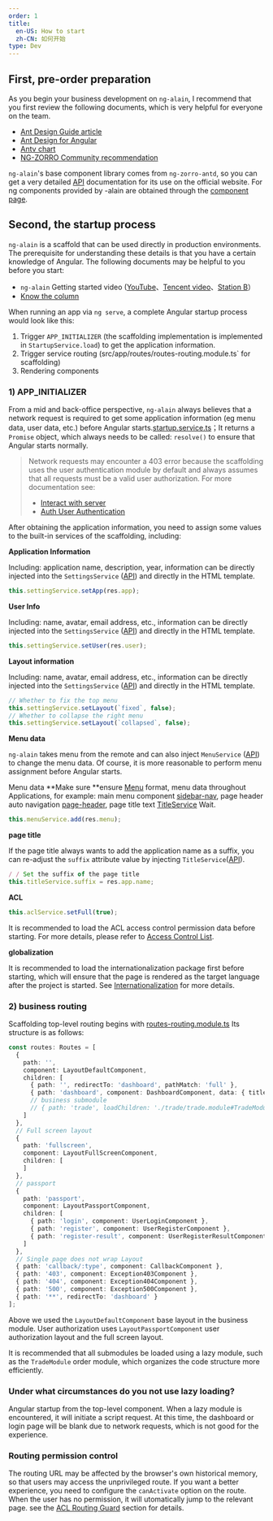 ```yaml
---
order: 1
title:
  en-US: How to start
  zh-CN: 如何开始
type: Dev
---
```


## First, pre-order preparation

As you begin your business development on `ng-alain`, I recommend that you first review the following documents, which is very helpful for everyone on the team.

+ [Ant Design Guide article](//ant.design/docs/spec/introduce)
+ [Ant Design for Angular](//ng.ant.design/)
+ [Antv chart](//antv.alipay.com/zh-cn/index.html)
+ [NG-ZORRO Community recommendation](https://ng.ant.design/docs/recommendation/en)

`ng-alain`'s base component library comes from `ng-zorro-antd`, so you can get a very detailed [API](//ng.ant.design/) documentation for its use on the official website. For ng components provided by -alain are obtained through the [component page](/components).

## Second, the startup process

`ng-alain` is a scaffold that can be used directly in production environments. The prerequisite for understanding these details is that you have a certain knowledge of Angular. The following documents may be helpful to you before you start:

- `ng-alain` Getting started video ([YouTube](https://www.youtube.com/watch?v=lPnNKPuULVw&list=PLhWkvn5F8uyJRimbVZ944unzRrHeujngw)、[Tencent video](http://v.qq.com/vplus/2c1dd5c6db4feeeea25e9827b38c171e/foldervideos/870001501oy1ijf)、[Station B](https://space.bilibili.com/12207877/#/channel/detail?cid=50229)）
- [Know the column](https://zhuanlan.zhihu.com/ng-alain)

When running an app via `ng serve`, a complete Angular startup process would look like this:

1. Trigger `APP_INITIALIZER` (the scaffolding implementation is implemented in `StartupService.load`) to get the application information.
2. Trigger service routing (src/app/routes/routes-routing.module.ts` for scaffolding)
3. Rendering components

### 1) APP_INITIALIZER

From a mid and back-office perspective, `ng-alain` always believes that a network request is required to get some application information (eg menu data, user data, etc.) before Angular starts.[startup.service.ts](https://github.com/ng-alain/ng-alain/blob/master/src/app/core/startup/startup.service.ts)；It returns a `Promise` object, which always needs to be called: `resolve()` to ensure that Angular starts normally.

> Network requests may encounter a 403 error because the scaffolding uses the user authentication module by default and always assumes that all requests must be a valid user authorization. For more documentation see:
> - [Interact with server](/docs/server)
> - [Auth User Authentication](/auth)

After obtaining the application information, you need to assign some values ​​to the built-in services of the scaffolding, including:

**Application Information**

Including: application name, description, year, information can be directly injected into the `SettingsService` ([API](/theme/settings)) and directly in the HTML template.

```ts
this.settingService.setApp(res.app);
```

**User Info**

Including: name, avatar, email address, etc., information can be directly injected into the `SettingsService` ([API](/theme/settings)) and directly in the HTML template.

```ts
this.settingService.setUser(res.user);
```

**Layout information**

Including: name, avatar, email address, etc., information can be directly injected into the `SettingsService` ([API](/theme/settings)) and directly in the HTML template.

```ts
// Whether to fix the top menu
this.settingService.setLayout(`fixed`, false);
// Whether to collapse the right menu
this.settingService.setLayout(`collapsed`, false);
```

**Menu data**

`ng-alain` takes menu from the remote and can also inject `MenuService` ([API](/theme/menu)) to change the menu data. Of course, it is more reasonable to perform menu assignment before Angular starts.

Menu data **Make sure **ensure [Menu](https://github.com/ng-alain/delon/blob/master/packages/theme/src/services/menu/interface.ts) format, menu data throughout Applications, for example: main menu component [sidebar-nav](/components/sidebar-nav), page header auto navigation [page-header](/components/page-header), page title text [TitleService](/theme/title ) Wait.

```ts
this.menuService.add(res.menu);
```

**page title**

If the page title always wants to add the application name as a suffix, you can re-adjust the `suffix` attribute value by injecting `TitleService`([API](/theme/title)).

```ts
/ / Set the suffix of the page title
this.titleService.suffix = res.app.name;
```

**ACL**

```ts
this.aclService.setFull(true);
```

It is recommended to load the ACL access control permission data before starting. For more details, please refer to [Access Control List](/acl).

**globalization**

It is recommended to load the internationalization package first before starting, which will ensure that the page is rendered as the target language after the project is started. See [Internationalization](/docs/i18n) for more details.

### 2) business routing

Scaffolding top-level routing begins with [routes-routing.module.ts](https://github.com/ng-alain/ng-alain/blob/master/src/app/routes/routes-routing.module.ts) Its structure is as follows:

```ts
const routes: Routes = [
  {
    path: '',
    component: LayoutDefaultComponent,
    children: [
      { path: '', redirectTo: 'dashboard', pathMatch: 'full' },
      { path: 'dashboard', component: DashboardComponent, data: { title: 'Dashboard' } },
      // business submodule
      // { path: 'trade', loadChildren: './trade/trade.module#TradeModule' }
    ]
  },
  // Full screen layout
  {
    path: 'fullscreen',
    component: LayoutFullScreenComponent,
    children: [
    ]
  },
  // passport
  {
    path: 'passport',
    component: LayoutPassportComponent,
    children: [
      { path: 'login', component: UserLoginComponent },
      { path: 'register', component: UserRegisterComponent },
      { path: 'register-result', component: UserRegisterResultComponent }
    ]
  },
  // Single page does not wrap Layout
  { path: 'callback/:type', component: CallbackComponent },
  { path: '403', component: Exception403Component },
  { path: '404', component: Exception404Component },
  { path: '500', component: Exception500Component },
  { path: '**', redirectTo: 'dashboard' }
];
```

Above we used the `LayoutDefaultComponent` base layout in the business module. User authorization uses `LayoutPassportComponent` user authorization layout and the full screen layout.

It is recommended that all submodules be loaded using a lazy module, such as the `TradeModule` order module, which organizes the code structure more efficiently.

### Under what circumstances do you not use lazy loading?

Angular startup from the top-level component. When a lazy module is encountered, it will initiate a script request. At this time, the dashboard or login page will be blank due to network requests, which is not good for the experience.

### Routing permission control

The routing URL may be affected by the browser's own historical memory, so that users may access the unprivileged route. If you want a better experience, you need to configure the `canActivate` option on the route. When the user has no permission, it will utomatically jump to the relevant page. see the [ACL Routing Guard](/acl/guard) section for details.
